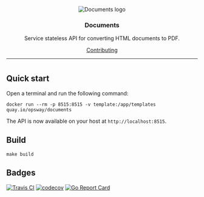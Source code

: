 <p align="center">
    <img src="https://github.com/opsway/documents/raw/master/docs/logo.png" alt="Documents logo" />
</p>
<h3 align="center">Documents</h3>
<p align="center">Service stateless API for converting HTML documents to PDF.</p>
<p align="center">
  <a href="/.github/contributing.md">Contributing</a>
</p>

---
# 

## Quick start

Open a terminal and run the following command:
 
    docker run --rm -p 8515:8515 -v template:/app/templates quay.io/opsway/documents
 
The API is now available on your host at `http://localhost:8515`.
  
## Build

    make build
  
## Badges

[![Travis CI](https://travis-ci.org/opsway/documents.svg?branch=master)](https://travis-ci.org/opsway/documents)
[![codecov](https://codecov.io/gh/opsway/documents/branch/master/graph/badge.svg)](https://codecov.io/gh/opsway/documents)
[![Go Report Card](https://goreportcard.com/badge/github.com/opsway/documents)](https://goreportcard.com/report/opsway/documents)
